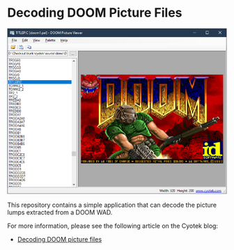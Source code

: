 # Decoding DOOM Picture Files

![The sample application](res/decoding-doom-pictures-title.png)

This repository contains a simple application that can decode
the picture lumps extracted from a DOOM WAD.

For more information, please see the following article on the
Cyotek blog:

* [Decoding DOOM picture files](https://www.cyotek.com/blog/decoding-doom-picture-files)

